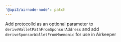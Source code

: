 ```yaml
---
'@api3/airnode-node': patch
---
```


Add protocolId as an optional parameter to `deriveWalletPathFromSponsorAddress` and add `deriveSponsorWalletFromMnemonic` for use in Airkeeper
